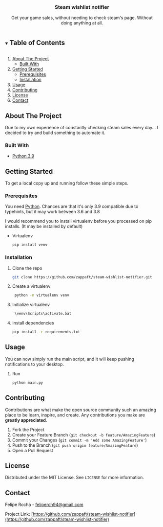 <!--
*** template by https://github.com/othneildrew/Best-README-Template
-->

<!-- PROJECT LOGO -->
<br />
<p align="center">
  <h3 align="center">Steam wishlist notifier</h3>
  <p align="center">
    Get your game sales, without needing to check steam's page.
    Without doing anything at all.
    <br />
  </p>
</p>

<!-- TABLE OF CONTENTS -->
<details open="open">
  <summary><h2 style="display: inline-block">Table of Contents</h2></summary>
  <ol>
    <li>
      <a href="#about-the-project">About The Project</a>
      <ul>
        <li><a href="#built-with">Built With</a></li>
      </ul>
    </li>
    <li>
      <a href="#getting-started">Getting Started</a>
      <ul>
        <li><a href="#prerequisites">Prerequisites</a></li>
        <li><a href="#installation">Installation</a></li>
      </ul>
    </li>
    <li><a href="#usage">Usage</a></li>
    <li><a href="#contributing">Contributing</a></li>
    <li><a href="#license">License</a></li>
    <li><a href="#contact">Contact</a></li>
  </ol>
</details>



<!-- ABOUT THE PROJECT -->
## About The Project


Due to my own experience of constantly checking steam sales every day...
I decided to try and build something to automate it.

### Built With

* [Python 3.9](https://www.python.org/downloads/)



<!-- GETTING STARTED -->
## Getting Started

To get a local copy up and running follow these simple steps.

### Prerequisites

You need [Python](https://www.python.org/downloads/). Chances are that it's only 3.9
compatible due to typehints, but it may work between 3.6 and 3.8

I would recommend you to install virtualenv before you processed on pip installs.
(It may be installed by default)

* Virtualenv
  ```sh
  pip install venv
  ```

### Installation

1. Clone the repo
   ```sh
   git clone https://github.com/zappaft/steam-wishlist-notifier.git
   ```
2. Create a virtualenv
   ```sh
    python -m virtualenv venv
    ```
3. Initialize virtualenv
   ```sh
    \venv\Scripts\activate.bat
    ```
4. Install dependencies
   ```sh
   pip install -r requirements.txt
   ```



<!-- USAGE EXAMPLES -->
## Usage

You can now simply run the main script, and it will keep pushing notifications to your
desktop.
1. Run
   ```sh
   python main.py
   ```

<!-- CONTRIBUTING -->
## Contributing

Contributions are what make the open source community such an amazing place to be learn, inspire, and create. Any contributions you make are **greatly appreciated**.

1. Fork the Project
2. Create your Feature Branch (`git checkout -b feature/AmazingFeature`)
3. Commit your Changes (`git commit -m 'Add some AmazingFeature'`)
4. Push to the Branch (`git push origin feature/AmazingFeature`)
5. Open a Pull Request



<!-- LICENSE -->
## License

Distributed under the MIT License. See `LICENSE` for more information.



<!-- CONTACT -->
## Contact

Felipe Rocha - feliperch94@gmail.com

Project Link: [https://github.com/zappaft/steam-wishlist-notifier](https://github.com/zappaft/steam-wishlist-notifier)
